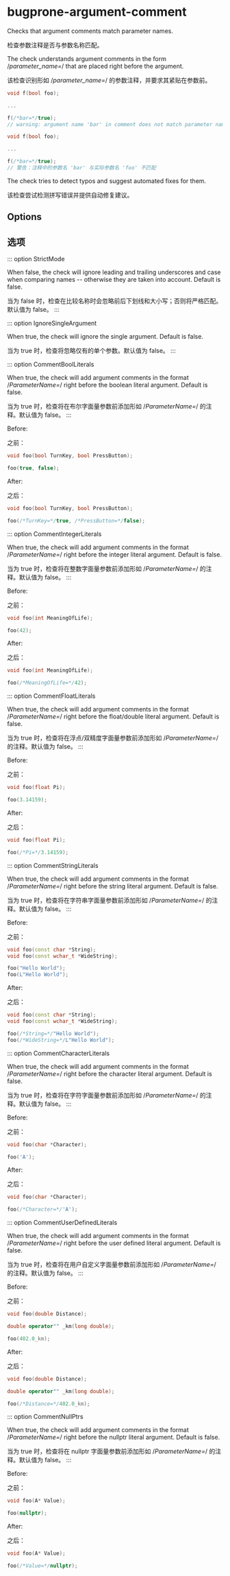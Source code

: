# bugprone-argument-comment

Checks that argument comments match parameter names.

检查参数注释是否与参数名称匹配。

The check understands argument comments in the form
/_parameter_name=_/ that are placed right before the argument.

该检查识别形如 /_parameter_name=_/ 的参数注释，并要求其紧贴在参数前。

```c++
void f(bool foo);

...

f(/*bar=*/true);
// warning: argument name 'bar' in comment does not match parameter name 'foo'
```

```c++
void f(bool foo);

...

f(/*bar=*/true);
// 警告：注释中的参数名 'bar' 与实际参数名 'foo' 不匹配
```

The check tries to detect typos and suggest automated fixes for them.

该检查尝试检测拼写错误并提供自动修复建议。

## Options

## 选项

::: option
StrictMode

When false, the check will ignore leading and trailing
underscores and case when comparing names -- otherwise they are taken
into account. Default is false.

当为 false 时，检查在比较名称时会忽略前后下划线和大小写；否则将严格匹配。默认值为 false。
:::

::: option
IgnoreSingleArgument

When true, the check will ignore the single argument.
Default is false.

当为 true 时，检查将忽略仅有的单个参数。默认值为 false。
:::

::: option
CommentBoolLiterals

When true, the check will add argument comments in the
format /_ParameterName=_/ right before the boolean literal argument.
Default is false.

当为 true 时，检查将在布尔字面量参数前添加形如 /_ParameterName=_/ 的注释。默认值为 false。
:::

Before:

之前：

```c++
void foo(bool TurnKey, bool PressButton);

foo(true, false);
```

After:

之后：

```c++
void foo(bool TurnKey, bool PressButton);

foo(/*TurnKey=*/true, /*PressButton=*/false);
```

::: option
CommentIntegerLiterals

When true, the check will add argument comments in the
format /_ParameterName=_/ right before the integer literal argument.
Default is false.

当为 true 时，检查将在整数字面量参数前添加形如 /_ParameterName=_/ 的注释。默认值为 false。
:::

Before:

之前：

```c++
void foo(int MeaningOfLife);

foo(42);
```

After:

之后：

```c++
void foo(int MeaningOfLife);

foo(/*MeaningOfLife=*/42);
```

::: option
CommentFloatLiterals

When true, the check will add argument comments in the
format /_ParameterName=_/ right before the float/double literal
argument. Default is false.

当为 true 时，检查将在浮点/双精度字面量参数前添加形如 /_ParameterName=_/ 的注释。默认值为 false。
:::

Before:

之前：

```c++
void foo(float Pi);

foo(3.14159);
```

After:

之后：

```c++
void foo(float Pi);

foo(/*Pi=*/3.14159);
```

::: option
CommentStringLiterals

When true, the check will add argument comments in the
format /_ParameterName=_/ right before the string literal argument.
Default is false.

当为 true 时，检查将在字符串字面量参数前添加形如 /_ParameterName=_/ 的注释。默认值为 false。
:::

Before:

之前：

```c++
void foo(const char *String);
void foo(const wchar_t *WideString);

foo("Hello World");
foo(L"Hello World");
```

After:

之后：

```c++
void foo(const char *String);
void foo(const wchar_t *WideString);

foo(/*String=*/"Hello World");
foo(/*WideString=*/L"Hello World");
```

::: option
CommentCharacterLiterals

When true, the check will add argument comments in the
format /_ParameterName=_/ right before the character literal argument.
Default is false.

当为 true 时，检查将在字符字面量参数前添加形如 /_ParameterName=_/ 的注释。默认值为 false。
:::

Before:

之前：

```c++
void foo(char *Character);

foo('A');
```

After:

之后：

```c++
void foo(char *Character);

foo(/*Character=*/'A');
```

::: option
CommentUserDefinedLiterals

When true, the check will add argument comments in the
format /_ParameterName=_/ right before the user defined literal
argument. Default is false.

当为 true 时，检查将在用户自定义字面量参数前添加形如 /_ParameterName=_/ 的注释。默认值为 false。
:::

Before:

之前：

```c++
void foo(double Distance);

double operator"" _km(long double);

foo(402.0_km);
```

After:

之后：

```c++
void foo(double Distance);

double operator"" _km(long double);

foo(/*Distance=*/402.0_km);
```

::: option
CommentNullPtrs

When true, the check will add argument comments in the
format /_ParameterName=_/ right before the nullptr literal argument.
Default is false.

当为 true 时，检查将在 nullptr 字面量参数前添加形如 /_ParameterName=_/ 的注释。默认值为 false。
:::

Before:

之前：

```c++
void foo(A* Value);

foo(nullptr);
```

After:

之后：

```c++
void foo(A* Value);

foo(/*Value=*/nullptr);
```
